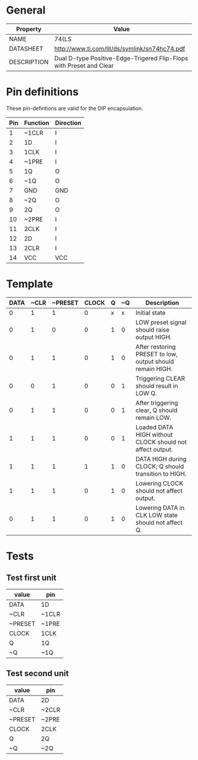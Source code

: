 # General

| Property    | Value                                                               |
|-------------|---------------------------------------------------------------------|
| NAME        | 74(LS|HC)?74                                                        |
| DATASHEET   | http://www.ti.com/lit/ds/symlink/sn74hc74.pdf                       |
| DESCRIPTION | Dual D-type Positive-Edge-Trigered Flip-Flops with Preset and Clear |

# Pin definitions

These pin-defintions are valid for the DIP encapsulation.

| Pin | Function | Direction |
|-----|----------|-----------|
|  1  |  ~1CLR   |     I     |
|  2  |    1D    |     I     |
|  3  |  1CLK    |     I     |
|  4  |  ~1PRE   |     I     |
|  5  |    1Q    |     O     |
|  6  |  ~1Q     |     O     |
|  7  |   GND    |    GND    |
|  8  |  ~2Q     |     O     |
|  9  |    2Q    |     O     |
| 10  |  ~2PRE   |     I     |
| 11  |   2CLK   |     I     |
| 12  |    2D    |     I     |
| 13  |   2CLR   |     I     |
| 14  |    VCC   |    VCC    |

# Template

| DATA |  ~CLR  | ~PRESET | CLOCK |  Q  | ~Q  | Description
|------|--------|---------|-------|-----|-----|------------------------------------------------------------|
|   0  |    1   | 1       | 0     |  x  |  x  | Initial state                                              |
|   0  |    1   | 0       | 0     |  1  |  0  | LOW preset signal should raise output HIGH.                |
|   0  |    1   | 1       | 0     |  1  |  0  | After restoring PRESET to low, output should remain HIGH.  |
|   0  |    0   | 1       | 0     |  0  |  1  | Triggering CLEAR should result in LOW Q.                   |
|   0  |    1   | 1       | 0     |  0  |  1  | After triggering clear, Q should remain LOW.               |
|   1  |    1   | 1       | 0     |  0  |  1  | Loaded DATA HIGH without CLOCK should not affect output.   |
|   1  |    1   | 1       | 1     |  1  |  0  | DATA HIGH during CLOCK; Q should transition to HIGH.       |
|   1  |    1   | 1       | 0     |  1  |  0  | Lowering CLOCK should not affect output.                   |
|   0  |    1   | 1       | 0     |  1  |  0  | Lowering DATA in CLK LOW state should not affect Q.        |

# Tests

## Test first unit

| value    | pin    |
|----------|--------|
| DATA     | 1D     |
| ~CLR     | ~1CLR  |
| ~PRESET  | ~1PRE  |
| CLOCK    | 1CLK   |
| Q        | 1Q     |
| ~Q       | ~1Q    |

## Test second unit

| value    | pin    |
|----------|--------|
| DATA     | 2D     |
| ~CLR     | ~2CLR  |
| ~PRESET  | ~2PRE  |
| CLOCK    | 2CLK   |
| Q        | 2Q     |
| ~Q       | ~2Q    |

